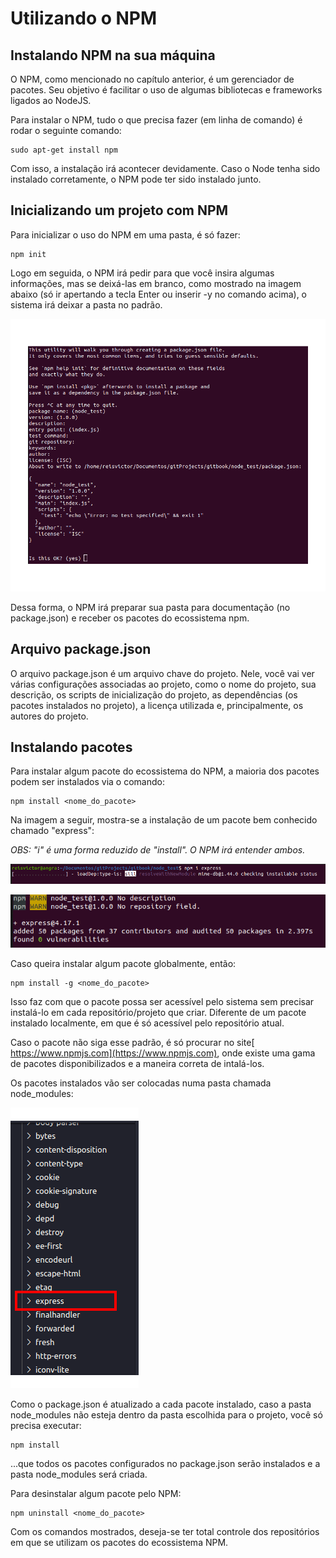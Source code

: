 # Utilizando o NPM

## Instalando NPM na sua máquina

O NPM, como mencionado no capítulo anterior, é um gerenciador de pacotes. Seu objetivo é facilitar o uso de algumas bibliotecas e frameworks ligados ao NodeJS.

Para instalar o NPM, tudo o que precisa fazer \(em linha de comando\) é rodar o seguinte comando:

```text
sudo apt-get install npm
```

Com isso, a instalação irá acontecer devidamente. Caso o Node tenha sido instalado corretamente, o NPM pode ter sido instalado junto.

## Inicializando um projeto com NPM

Para inicializar o uso do NPM em uma pasta, é só fazer:

```text
npm init
```

Logo em seguida, o NPM irá pedir para que você insira algumas informações, mas se deixá-las em branco, como mostrado na imagem abaixo \(só ir apertando a tecla Enter ou inserir -y no comando acima\), o sistema irá deixar a pasta no padrão.

![](../../.gitbook/assets/npm_init.png)

Dessa forma, o NPM irá preparar sua pasta para documentação \(no package.json\) e receber os pacotes do ecossistema npm.

## Arquivo package.json

O arquivo package.json é um arquivo chave do projeto. Nele, você vai ver várias configurações associadas ao projeto, como o nome do projeto, sua descrição, os scripts de inicialização do projeto, as dependências \(os pacotes instalados no projeto\), a licença utilizada e, principalmente, os autores do projeto.

## Instalando pacotes

Para instalar algum pacote do ecossistema do NPM, a maioria dos pacotes podem ser instalados via o comando:

```text
npm install <nome_do_pacote>
```

Na imagem a seguir, mostra-se a instalação de um pacote bem conhecido chamado "express":

_OBS: "i" é uma forma reduzido de "install". O NPM irá entender ambos._

![Instalando um pacote](../../.gitbook/assets/installing.png)

![Pacote instalado](../../.gitbook/assets/installed.png)

Caso queira instalar algum pacote globalmente, então:

```text
npm install -g <nome_do_pacote>
```

Isso faz com que o pacote possa ser acessível pelo sistema sem precisar instalá-lo em cada repositório/projeto que criar. Diferente de um pacote instalado localmente, em que é só acessível pelo repositório atual.

Caso o pacote não siga esse padrão, é só procurar no site[ https://www.npmjs.com](https://www.npmjs.com), onde existe uma gama de pacotes disponibilizados e a maneira correta de intalá-los.

Os pacotes instalados vão ser colocadas numa pasta chamada node\_modules:

![O pacote instalado na pasta node\_modules](../../.gitbook/assets/node_mod_dir.png)

Como o package.json é atualizado a cada pacote instalado, caso a pasta node\_modules não esteja dentro da pasta escolhida para o projeto, você só precisa executar:

```text
npm install
```

...que todos os pacotes configurados no package.json serão instalados e a pasta node\_modules será criada.

Para desinstalar algum pacote pelo NPM:

```text
npm uninstall <nome_do_pacote>
```

Com os comandos mostrados, deseja-se ter total controle dos repositórios em que se utilizam os pacotes do ecossistema NPM.

